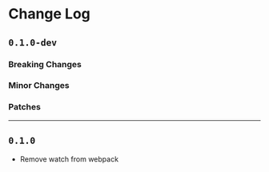 # Change Log

## `0.1.0-dev`

### Breaking Changes

### Minor Changes

### Patches

---
## `0.1.0`
 - Remove watch from webpack
